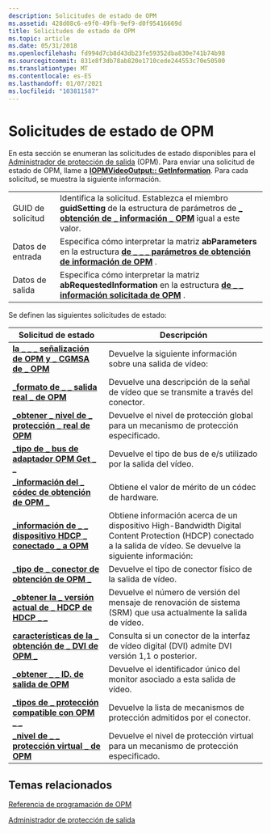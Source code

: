 ```yaml
---
description: Solicitudes de estado de OPM
ms.assetid: 428d08c6-e9f0-49fb-9ef9-d0f95416669d
title: Solicitudes de estado de OPM
ms.topic: article
ms.date: 05/31/2018
ms.openlocfilehash: fd994d7cb8d43db23fe59352dba830e741b74b98
ms.sourcegitcommit: 831e8f3db78ab820e1710cede244553c70e50500
ms.translationtype: MT
ms.contentlocale: es-ES
ms.lasthandoff: 01/07/2021
ms.locfileid: "103811587"
---
```

# <a name="opm-status-requests"></a>Solicitudes de estado de OPM

En esta sección se enumeran las solicitudes de estado disponibles para el [Administrador de protección de salida](output-protection-manager.md) (OPM). Para enviar una solicitud de estado de OPM, llame a [**IOPMVideoOutput:: GetInformation**](/windows/desktop/api/opmapi/nf-opmapi-iopmvideooutput-getinformation). Para cada solicitud, se muestra la siguiente información.



|              |                                                                                                                                                            |
|--------------|------------------------------------------------------------------------------------------------------------------------------------------------------------|
| GUID de solicitud | Identifica la solicitud. Establezca el miembro **guidSetting** de la estructura de parámetros de [**\_ obtención de \_ información \_ OPM**](/windows/desktop/api/ksopmapi/ns-ksopmapi-opm_get_info_parameters) igual a este valor. |
| Datos de entrada   | Especifica cómo interpretar la matriz **abParameters** en la estructura [**de \_ \_ \_ parámetros de obtención de información de OPM**](/windows/desktop/api/ksopmapi/ns-ksopmapi-opm_get_info_parameters) .                      |
| Datos de salida  | Especifica cómo interpretar la matriz **abRequestedInformation** en la estructura [**de \_ \_ información solicitada de OPM**](/windows/desktop/api/ksopmapi/ns-ksopmapi-opm_requested_information) .         |



 

Se definen las siguientes solicitudes de estado:



| Solicitud de estado                                                                                      | Descripción                                                                                                                                           |
|-----------------------------------------------------------------------------------------------------|-------------------------------------------------------------------------------------------------------------------------------------------------------|
| [**la \_ \_ \_ señalización de OPM y \_ CGMSA de \_ OPM**](opm-get-acp-and-cgmsa-signaling.md)                     | Devuelve la siguiente información sobre una salida de vídeo:                                                                                               |
| [**\_formato de \_ \_ salida real \_ de OPM**](opm-get-actual-output-format.md)                            | Devuelve una descripción de la señal de vídeo que se transmite a través del conector.                                                               |
| [**\_obtener \_ nivel de \_ protección \_ real de OPM**](opm-get-actual-protection-level.md)                      | Devuelve el nivel de protección global para un mecanismo de protección especificado.                                                                             |
| [**\_tipo de \_ bus de adaptador OPM Get \_ \_**](opm-get-adapter-bus-type.md)                                    | Devuelve el tipo de bus de e/s utilizado por la salida del vídeo.                                                                                                 |
| [**\_información del \_ códec de obtención de OPM \_**](opm-get-codec-info.md)                                                 | Obtiene el valor de mérito de un códec de hardware.                                                                                                             |
| [**\_información de \_ \_ dispositivo HDCP \_ conectado \_ a OPM**](opm-get-connected-hdcp-device-information.md) | Obtiene información acerca de un dispositivo High-Bandwidth Digital Content Protection (HDCP) conectado a la salida de vídeo. Se devuelve la siguiente información: |
| [**\_tipo de \_ conector de obtención de OPM \_**](opm-get-connector-type.md)                                         | Devuelve el tipo de conector físico de la salida de vídeo.                                                                                              |
| [**\_obtener la \_ versión actual de \_ HDCP de HDCP \_ \_**](opm-get-current-hdcp-srm-version.md)                   | Devuelve el número de versión del mensaje de renovación de sistema (SRM) que usa actualmente la salida de vídeo.                                               |
| [**características de la \_ obtención de \_ DVI de OPM \_**](opm-get-dvi-characteristics.md)                               | Consulta si un conector de la interfaz de vídeo digital (DVI) admite DVI versión 1,1 o posterior.                                                          |
| [**\_obtener \_ \_ ID. de salida de OPM**](opm-get-output-id.md)                                                   | Devuelve el identificador único del monitor asociado a esta salida de vídeo.                                                                       |
| [**\_tipos de \_ protección compatible con OPM \_ \_**](opm-get-supported-protection-types.md)                | Devuelve la lista de mecanismos de protección admitidos por el conector.                                                                        |
| [**\_nivel de \_ \_ protección virtual \_ de OPM**](opm-get-virtual-protection-level.md)                    | Devuelve el nivel de protección virtual para un mecanismo de protección especificado.                                                                            |



 

## <a name="related-topics"></a>Temas relacionados

<dl> <dt>

[Referencia de programación de OPM](opm-programming-reference.md)
</dt> <dt>

[Administrador de protección de salida](output-protection-manager.md)
</dt> </dl>

 

 



